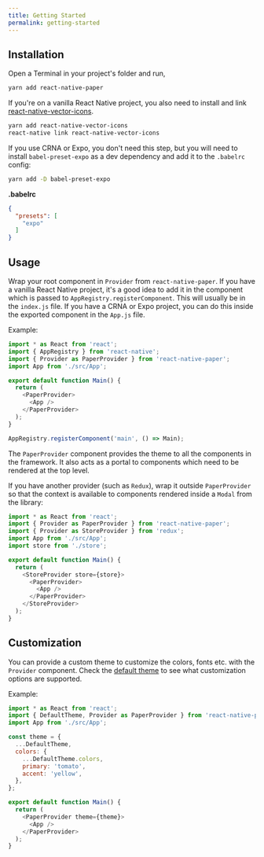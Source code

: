 ```yaml
---
title: Getting Started
permalink: getting-started
---
```


## Installation

Open a Terminal in your project's folder and run,

```sh
yarn add react-native-paper
```

If you're on a vanilla React Native project, you also need to install and link [react-native-vector-icons](https://github.com/oblador/react-native-vector-icons).

```sh
yarn add react-native-vector-icons
react-native link react-native-vector-icons
```

If you use CRNA or Expo, you don't need this step, but you will need to install `babel-preset-expo` as a dev dependency and add it to the `.babelrc` config:

```sh
yarn add -D babel-preset-expo
```

**.babelrc**
```json
{
  "presets": [
    "expo"
  ]
}
```

## Usage

Wrap your root component in `Provider` from `react-native-paper`. If you have a vanilla React Native project, it's a good idea to add it in the component which is passed to `AppRegistry.registerComponent`. This will usually be in the `index.js` file. If you have a CRNA or Expo project, you can do this inside the exported component in the `App.js` file.

Example:

```js
import * as React from 'react';
import { AppRegistry } from 'react-native';
import { Provider as PaperProvider } from 'react-native-paper';
import App from './src/App';

export default function Main() {
  return (
    <PaperProvider>
      <App />
    </PaperProvider>
  );
}

AppRegistry.registerComponent('main', () => Main);
```

The `PaperProvider` component provides the theme to all the components in the framework. It also acts as a portal to components which need to be rendered at the top level.

If you have another provider (such as `Redux`), wrap it outside `PaperProvider` so that the context is available to components rendered inside a `Modal` from the library:

```js
import * as React from 'react';
import { Provider as PaperProvider } from 'react-native-paper';
import { Provider as StoreProvider } from 'redux';
import App from './src/App';
import store from './store';

export default function Main() {
  return (
    <StoreProvider store={store}>
      <PaperProvider>
        <App />
      </PaperProvider>
    </StoreProvider>
  );
}
```

## Customization

You can provide a custom theme to customize the colors, fonts etc. with the `Provider` component. Check the [default theme](https://github.com/callstack/react-native-paper/blob/master/src/styles/DefaultTheme.js) to see what customization options are supported.

Example:

```js
import * as React from 'react';
import { DefaultTheme, Provider as PaperProvider } from 'react-native-paper';
import App from './src/App';

const theme = {
  ...DefaultTheme,
  colors: {
    ...DefaultTheme.colors,
    primary: 'tomato',
    accent: 'yellow',
  },
};

export default function Main() {
  return (
    <PaperProvider theme={theme}>
      <App />
    </PaperProvider>
  );
}
```
